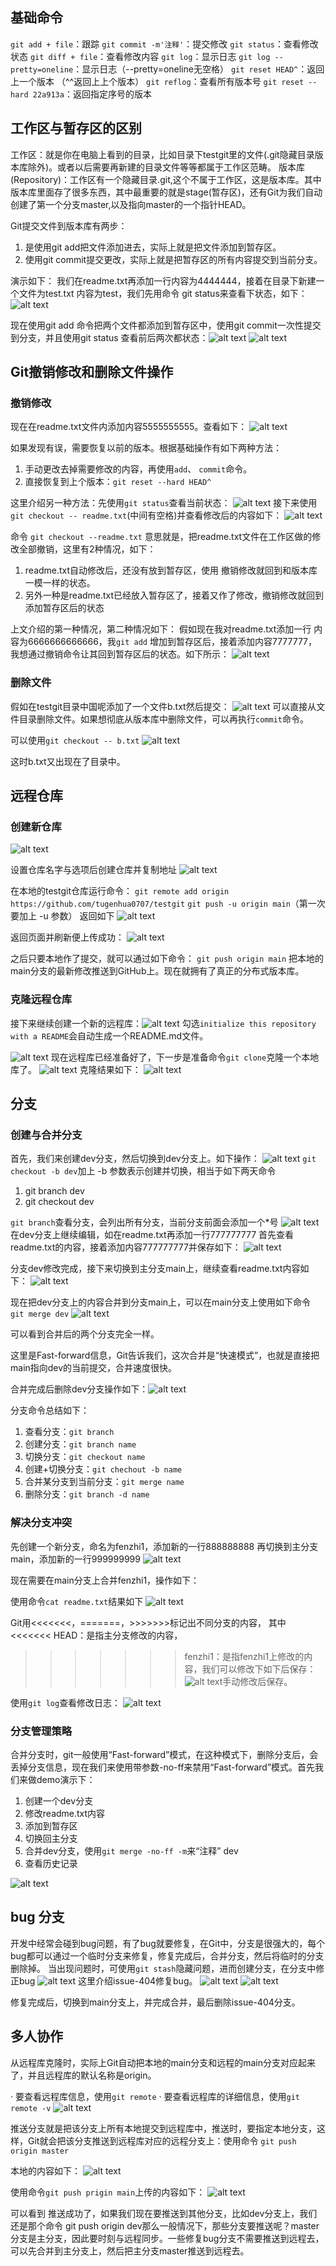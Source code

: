## 基础命令

`git add + file`：跟踪
`git commit -m'注释'`：提交修改
`git status`：查看修改状态
`git diff + file`：查看修改内容
`git log`：显示日志
`git log --pretty=oneline`：显示日志（--pretty=oneline无空格）
`git reset HEAD^`：返回上一个版本 （^^返回上上个版本）
`git reflog`：查看所有版本号
`git reset --hard 22a913a`：返回指定序号的版本

## 工作区与暂存区的区别

工作区：就是你在电脑上看到的目录，比如目录下testgit里的文件(.git隐藏目录版本库除外)。或者以后需要再新建的目录文件等等都属于工作区范畴。
版本库(Repository)：工作区有一个隐藏目录.git,这个不属于工作区，这是版本库。其中版本库里面存了很多东西，其中最重要的就是stage(暂存区)，还有Git为我们自动创建了第一个分支master,以及指向master的一个指针HEAD。

Git提交文件到版本库有两步：

1. 是使用git add把文件添加进去，实际上就是把文件添加到暂存区。
2. 使用git commit提交更改，实际上就是把暂存区的所有内容提交到当前分支。

演示如下：
我们在readme.txt再添加一行内容为4444444，接着在目录下新建一个文件为test.txt 内容为test，我们先用命令 git status来查看下状态，如下：![alt text](image.png)

现在使用git add 命令把两个文件都添加到暂存区中，使用git commit一次性提交到分支，并且使用git status 查看前后两次都状态：![alt text](image-1.png)
![alt text](image-2.png)

## Git撤销修改和删除文件操作

### 撤销修改

现在在readme.txt文件内添加内容5555555555。查看如下：
![alt text](image-3.png)

如果发现有误，需要恢复以前的版本。根据基础操作有如下两种方法：

1. 手动更改去掉需要修改的内容，再使用`add`、 `commit`命令。
2. 直接恢复到上个版本：`git reset --hard HEAD^`

这里介绍另一种方法：先使用`git status`查看当前状态：
![alt text](image-4.png)
接下来使用`git checkout -- readme.txt`(中间有空格)并查看修改后的内容如下：
![alt text](image-5.png)

命令 `git checkout --readme.txt` 意思就是，把readme.txt文件在工作区做的修改全部撤销，这里有2种情况，如下：

1. readme.txt自动修改后，还没有放到暂存区，使用 撤销修改就回到和版本库一模一样的状态。
2. 另外一种是readme.txt已经放入暂存区了，接着又作了修改，撤销修改就回到添加暂存区后的状态

上文介绍的第一种情况，第二种情况如下：
假如现在我对readme.txt添加一行 内容为6666666666666，我`git add` 增加到暂存区后，接着添加内容7777777，我想通过撤销命令让其回到暂存区后的状态。如下所示：
![alt text](image-6.png)

### 删除文件

假如在testgit目录中国呢添加了一个文件b.txt然后提交：
![alt text](image-7.png)
可以直接从文件目录删除文件。如果想彻底从版本库中删除文件，可以再执行`commit`命令。

可以使用`git checkout -- b.txt`
![alt text](image-8.png)

这时b.txt又出现在了目录中。

## 远程仓库

### 创建新仓库

![alt text](image-10.png)

设置仓库名字与选项后创建仓库并复制地址
![alt text](image-11.png)

在本地的testgit仓库运行命令：
`git remote add origin https://github.com/tugenhua0707/testgit`
`git push -u origin main`（第一次要加上 -u 参数）
返回如下
![alt text](image-12.png)

返回页面并刷新便上传成功：
![alt text](image-13.png)

之后只要本地作了提交，就可以通过如下命令：
`git push origin main`
把本地的main分支的最新修改推送到GitHub上。现在就拥有了真正的分布式版本库。

### 克隆远程仓库

接下来继续创建一个新的远程库：![alt text](image-14.png)
勾选`initialize this repository with a README`会自动生成一个README.md文件。

![alt text](image-15.png)
现在远程库已经准备好了，下一步是准备命令`git clone`克隆一个本地库了。
![alt text](image-17.png)
克隆结果如下：
![alt text](image-16.png)

## 分支

### 创建与合并分支

首先，我们来创建dev分支，然后切换到dev分支上。如下操作：
![alt text](image-18.png)
`git checkout -b dev`加上 -b 参数表示创建并切换，相当于如下两天命令

1. git branch dev
2. git checkout dev

`git branch`查看分支，会列出所有分支，当前分支前面会添加一个*号
![alt text](image-19.png)
在dev分支上继续编辑，如在readme.txt再添加一行777777777
首先查看readme.txt的内容，接着添加内容777777777并保存如下：
![alt text](image-21.png)

分支dev修改完成，接下来切换到主分支main上，继续查看readme.txt内容如下：
![alt text](image-22.png)

现在把dev分支上的内容合并到分支main上，可以在main分支上使用如下命令
`git merge dev`
![alt text](image-23.png)

可以看到合并后的两个分支完全一样。

这里是Fast-forward信息，Git告诉我们，这次合并是“快速模式”，也就是直接把main指向dev的当前提交，合并速度很快。

合并完成后删除dev分支操作如下：![alt text](image-24.png)

分支命令总结如下：

1. 查看分支：`git branch`
2. 创建分支：`git branch name`
3. 切换分支：`git checkout name`
4. 创建+切换分支：`git chechout -b name`
5. 合并某分支到当前分支：`git merge name`
6. 删除分支：`git branch -d name`

### 解决分支冲突

先创建一个新分支，命名为fenzhi1，添加新的一行888888888
再切换到主分支main，添加新的一行999999999
![alt text](image-25.png)

现在需要在main分支上合并fenzhi1，操作如下：

使用命令`cat readme.txt`结果如下
![alt text](image-26.png)

Git用<<<<<<<，=======，>>>>>>>标记出不同分支的内容，
其中<<<<<<< HEAD：是指主分支修改的内容，
>>>>>>> fenzhi1：是指fenzhi1上修改的内容，我们可以修改下如下后保存：
![alt text](image-27.png)手动修改后保存。

使用`git log`查看修改日志：
![alt text](image-28.png)

### 分支管理策略

合并分支时，git一般使用“Fast-forward”模式，在这种模式下，删除分支后，会丢掉分支信息，现在我们来使用带参数-no-ff来禁用“Fast-forward”模式。首先我们来做demo演示下：

1. 创建一个dev分支
2. 修改readme.txt内容
3. 添加到暂存区
4. 切换回主分支
5. 合并dev分支，使用`git merge -no-ff -m`来“注释” dev
6. 查看历史记录

![alt text](image-29.png)

## bug 分支

开发中经常会碰到bug问题，有了bug就要修复，在Git中，分支是很强大的，每个bug都可以通过一个临时分支来修复，修复完成后，合并分支，然后将临时的分支删除掉。
当出现问题时，可使用`git stash`隐藏问题，进而创建分支，在分支中修正bug
![alt text](image-31.png)
这里介绍issue-404修复bug。
![alt text](image-30.png)
![alt text](image-32.png)

修复完成后，切换到main分支上，并完成合并，最后删除issue-404分支。

## 多人协作

从远程库克隆时，实际上Git自动把本地的main分支和远程的main分支对应起来了，并且远程库的默认名称是origin。

 · 要查看远程库信息，使用`git remote`
 · 要查看远程库的详细信息，使用`git remote -v`
![alt text](image-33.png)


推送分支就是把该分支上所有本地提交到远程库中，推送时，要指定本地分支，这样，Git就会把该分支推送到远程库对应的远程分支上：使用命令 `git push origin master`

本地的内容如下：
![alt text](image-34.png)

使用命令`git push prigin main`上传的内容如下：
![alt text](image-35.png)

可以看到 推送成功了，如果我们现在要推送到其他分支，比如dev分支上，我们还是那个命令 git push origin dev那么一般情况下，那些分支要推送呢？master分支是主分支，因此要时刻与远程同步。一些修复bug分支不需要推送到远程去，可以先合并到主分支上，然后把主分支master推送到远程去。



